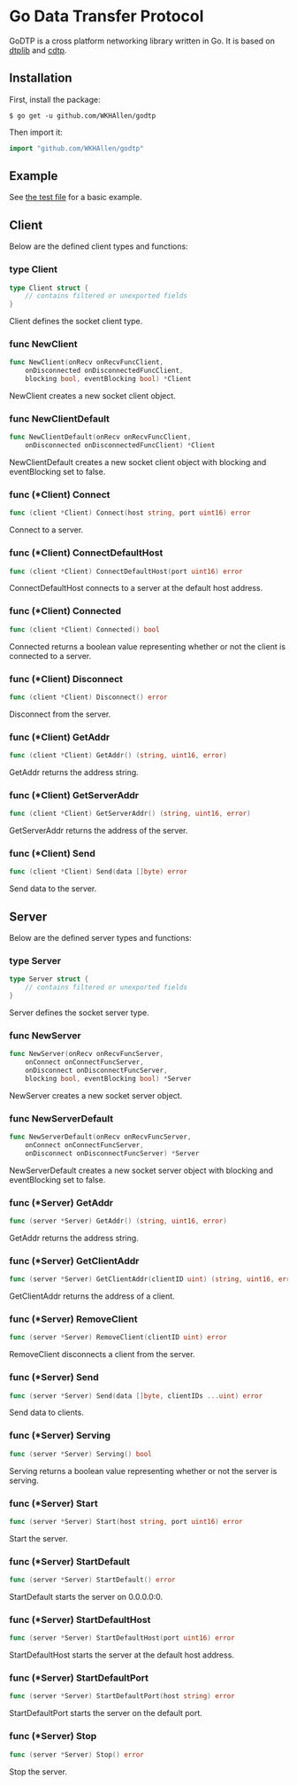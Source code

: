 # Go Data Transfer Protocol

GoDTP is a cross platform networking library written in Go. It is based on [dtplib](https://github.com/WKHAllen/dtplib) and [cdtp](https://github.com/WKHAllen/cdtp).

## Installation

First, install the package:

```console
$ go get -u github.com/WKHAllen/godtp
```

Then import it:

```go
import "github.com/WKHAllen/godtp"
```

## Example

See [the test file](godtp_test.go) for a basic example.

## Client

Below are the defined client types and functions:

### type Client

```go
type Client struct {
    // contains filtered or unexported fields
}
```

Client defines the socket client type.

### func NewClient

```go
func NewClient(onRecv onRecvFuncClient,
    onDisconnected onDisconnectedFuncClient,
    blocking bool, eventBlocking bool) *Client
```

NewClient creates a new socket client object.

### func NewClientDefault

```go
func NewClientDefault(onRecv onRecvFuncClient,
    onDisconnected onDisconnectedFuncClient) *Client
```

NewClientDefault creates a new socket client object with blocking and eventBlocking set to false.

### func (*Client) Connect

```go
func (client *Client) Connect(host string, port uint16) error
```

Connect to a server.

### func (*Client) ConnectDefaultHost

```go
func (client *Client) ConnectDefaultHost(port uint16) error
```

ConnectDefaultHost connects to a server at the default host address.

### func (*Client) Connected

```go
func (client *Client) Connected() bool
```

Connected returns a boolean value representing whether or not the client is connected to a server.

### func (*Client) Disconnect

```go
func (client *Client) Disconnect() error
```

Disconnect from the server.

### func (*Client) GetAddr

```go
func (client *Client) GetAddr() (string, uint16, error)
```

GetAddr returns the address string.

### func (*Client) GetServerAddr

```go
func (client *Client) GetServerAddr() (string, uint16, error)
```

GetServerAddr returns the address of the server.

### func (*Client) Send

```go
func (client *Client) Send(data []byte) error
```

Send data to the server.

## Server

Below are the defined server types and functions:

### type Server

```go
type Server struct {
    // contains filtered or unexported fields
}
```

Server defines the socket server type.

### func NewServer

```go
func NewServer(onRecv onRecvFuncServer,
    onConnect onConnectFuncServer,
    onDisconnect onDisconnectFuncServer,
    blocking bool, eventBlocking bool) *Server
```

NewServer creates a new socket server object.

### func NewServerDefault

```go
func NewServerDefault(onRecv onRecvFuncServer,
    onConnect onConnectFuncServer,
    onDisconnect onDisconnectFuncServer) *Server
```

NewServerDefault creates a new socket server object with blocking and eventBlocking set to false.

### func (*Server) GetAddr

```go
func (server *Server) GetAddr() (string, uint16, error)
```

GetAddr returns the address string.

### func (*Server) GetClientAddr

```go
func (server *Server) GetClientAddr(clientID uint) (string, uint16, error)
```

GetClientAddr returns the address of a client.

### func (*Server) RemoveClient

```go
func (server *Server) RemoveClient(clientID uint) error
```

RemoveClient disconnects a client from the server.

### func (*Server) Send

```go
func (server *Server) Send(data []byte, clientIDs ...uint) error
```

Send data to clients.

### func (*Server) Serving

```go
func (server *Server) Serving() bool
```

Serving returns a boolean value representing whether or not the server is serving.

### func (*Server) Start

```go
func (server *Server) Start(host string, port uint16) error
```

Start the server.

### func (*Server) StartDefault

```go
func (server *Server) StartDefault() error
```

StartDefault starts the server on 0.0.0.0:0.

### func (*Server) StartDefaultHost

```go
func (server *Server) StartDefaultHost(port uint16) error
```

StartDefaultHost starts the server at the default host address.

### func (*Server) StartDefaultPort

```go
func (server *Server) StartDefaultPort(host string) error
```

StartDefaultPort starts the server on the default port.

### func (*Server) Stop

```go
func (server *Server) Stop() error
```

Stop the server.
